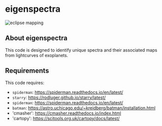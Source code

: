 # eigenspectra

![eclipse mapping](eclipse_mapping_logo-1.png)

## About eigenspectra
This code is designed to identify unique spectra and their associated maps from lightcurves of exoplanets.

## Requirements
This code requires:

 - `spiderman`: <https://spiderman.readthedocs.io/en/latest/>
 - `starry`: <https://rodluger.github.io/starry/latest/>
 - `spiderman`: <https://spiderman.readthedocs.io/en/latest/>
 - `batman`: <https://astro.uchicago.edu/~kreidberg/batman/installation.html>
 - 'cmasher': <https://cmasher.readthedocs.io/index.html>
 - 'cartopy': <https://scitools.org.uk/cartopy/docs/latest/>
 
